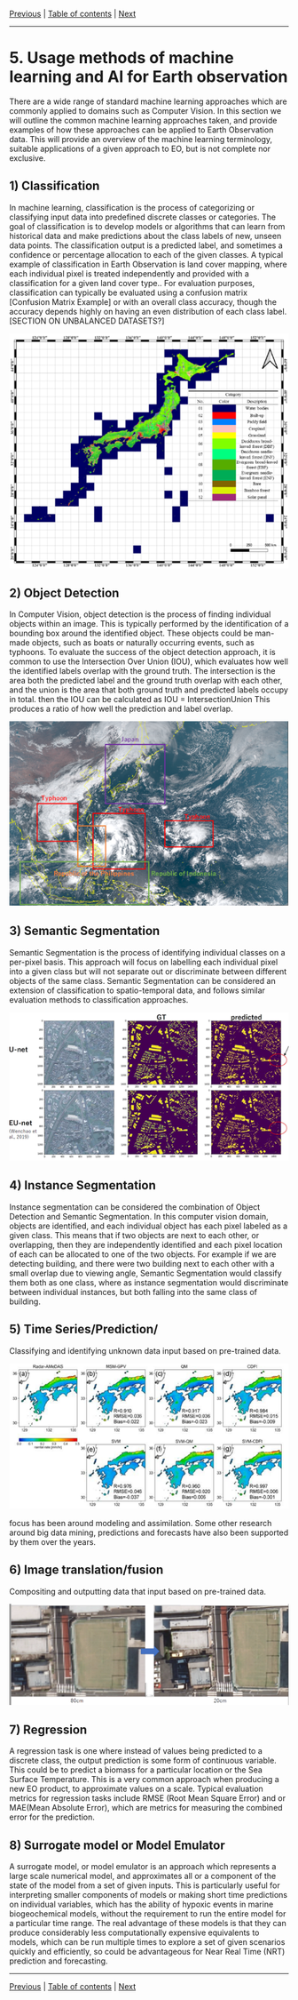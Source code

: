 [Previous](initiatives-and-programs.md) | [Table of contents](README.md) | [Next](use-cases-at-WGISS.md)

***
# 5. Usage methods of machine learning and AI for Earth observation
There are a wide range of standard machine learning approaches which are commonly applied to domains such as Computer Vision. In this section we will outline the common machine learning approaches taken, and provide examples of how these approaches can be applied to Earth Observation data. This will provide an overview of the machine learning terminology, suitable applications of a given approach to EO, but is not complete nor exclusive. 

## 1) Classification
In machine learning, classification is the process of categorizing or classifying input data into predefined discrete classes or categories. The goal of classification is to develop models or algorithms that can learn from historical data and make predictions about the class labels of new, unseen data points. The classification output is a predicted label, and sometimes a confidence or percentage allocation to each of the given classes. A typical example of classification in Earth Observation is land cover mapping, where each individual pixel is treated independently and provided with a classification for a given land cover type.. For evaluation purposes, classification can typically be evaluated using a confusion matrix [Confusion Matrix Example] or with an overall class accuracy, though the accuracy depends highly on having an even distribution of each class label. [SECTION ON UNBALANCED DATASETS?]

![classification](figures/classification.png)

## 2) Object Detection
In Computer Vision, object detection is the process of finding individual objects within an image. This is typically performed by the identification of a bounding box around the identified object. These objects could be man-made objects, such as boats  or naturally occurring events, such as typhoons. To evaluate the success of the object detection approach, it is common to use the Intersection Over Union (IOU), which evaluates how well the identified labels overlap with the ground truth. The intersection is the area both the predicted label and the ground truth overlap with each other, and the union is the area that both ground truth and predicted labels occupy in total. then the IOU can be calculated as 
IOU = IntersectionUnion
This produces a ratio of how well the prediction and label overlap.

![object detection](figures/object-detection.png)

## 3) Semantic Segmentation
Semantic Segmentation is the process of identifying individual classes on a per-pixel basis. This approach will focus on labelling each individual pixel into a given class but will not separate out or discriminate between different objects of the same class. Semantic Segmentation can be considered an extension of classification to spatio-temporal data, and follows similar evaluation methods to classification approaches.

![semantic segmentation](figures/semantic-segmentation.png)

## 4) Instance Segmentation
Instance segmentation can be considered the combination of Object Detection and Semantic Segmentation. In this computer vision domain, objects are identified, and each individual object has each pixel labeled as a given class. This means that if two objects are next to each other, or overlapping, then they are independently identified and each pixel location of each can be allocated to one of the two objects. For example if we are detecting building, and there were two building next to each other with a small overlap due to viewing angle, Semantic Segmentation would classify them both as one class, where as instance segmentation would discriminate between individual instances, but both falling into the same class of building. 

## 5) Time Series/Prediction/
Classifying and identifying unknown data   input based on pre-trained data. 

![time series prediction](figures/time-series-prediction.png)

focus has been around modeling and assimilation. Some other research around big data mining, predictions and forecasts have also been supported by them over the years. 

## 6) Image translation/fusion
Compositing and outputting data that input based on pre-trained data.

![image translation fision](figures/image-translation-fusion.png)

## 7) Regression
A regression task is one where instead of values being predicted to a discrete class, the output prediction is some form of continuous variable. This could be to predict a biomass for a particular location or the Sea Surface Temperature. This is a very common approach when producing a new EO product, to approximate values on a scale. Typical evaluation metrics for regression tasks include RMSE (Root Mean Square Error) and or MAE(Mean Absolute Error), which are metrics for measuring the combined error for the prediction. 

## 8) Surrogate model or Model Emulator
A surrogate model, or model emulator is an approach which represents a large scale numerical model, and approximates all or a component of the state of the model from a set of given inputs. This is particularly useful for interpreting smaller components of models or making short time predictions on individual variables, which has the ability of hypoxic events in marine biogeochemical models, without the requirement to run the entire model for a particular time range. The real advantage of these models is that they can produce considerably less computationally expensive equivalents to models, which can be run multiple times to explore a set of given scenarios quickly and efficiently, so could be advantageous for Near Real Time (NRT) prediction and forecasting.  

***
[Previous](initiatives-and-programs.md) | [Table of contents](README.md) | [Next](use-cases-at-WGISS.md)
